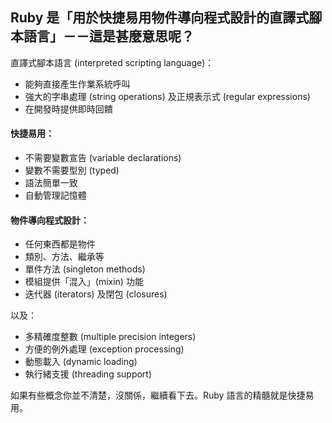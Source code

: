 ## Ruby 是「用於快捷易用物件導向程式設計的直譯式腳本語言」－－這是甚麼意思呢？

直譯式腳本語言 (interpreted scripting language)：

* 能夠直接產生作業系統呼叫
* 強大的字串處理 (string operations) 及正規表示式 (regular expressions)
* 在開發時提供即時回饋

#### 快捷易用：

* 不需要變數宣告 (variable declarations)
* 變數不需要型別 (typed)
* 語法簡單一致
* 自動管理記憶體

#### 物件導向程式設計：

* 任何東西都是物件
* 類別、方法、繼承等
* 單件方法 (singleton methods)
* 模組提供「混入」(mixin) 功能
* 迭代器 (iterators) 及閉包 (closures)

以及：

* 多精確度整數 (multiple precision integers)
* 方便的例外處理 (exception processing)
* 動態載入 (dynamic loading)
* 執行緒支援 (threading support)

如果有些概念你並不清楚，沒關係，繼續看下去。Ruby 語言的精髓就是快捷易用。